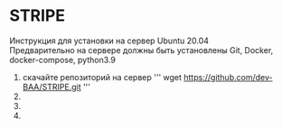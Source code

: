 # STRIPE
Инструкция для установки на сервер Ubuntu 20.04
<br />
Предварительно на сервере должны быть установлены Git, Docker, docker-compose, python3.9

1. скачайте репозиторий на сервер
'''
wget https://github.com/dev-BAA/STRIPE.git
'''
2. 
3. 
4. 
